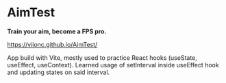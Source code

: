 # AimTest

<b>Train your aim, become a FPS pro.</b>

https://viionc.github.io/AimTest/

App build with Vite, mostly used to practice React hooks (useState, useEffect, useContext). Learned usage of setInterval inside useEffect hook and updating states on said interval.
